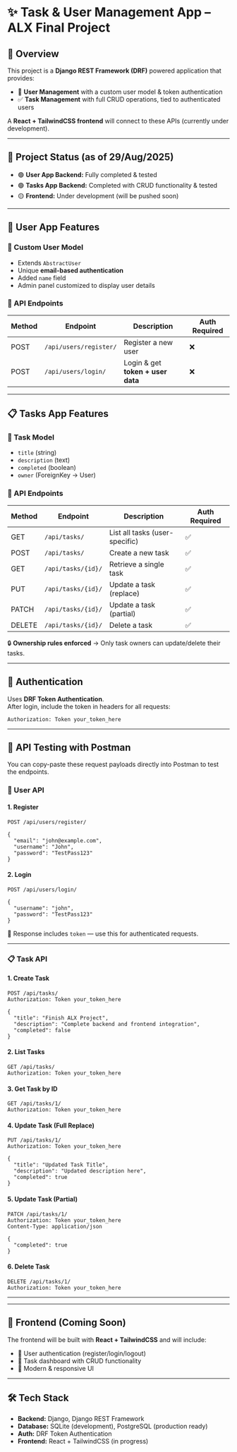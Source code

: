# ✨ Task & User Management App – ALX Final Project

## 📖 Overview
This project is a **Django REST Framework (DRF)** powered application that provides:  
- 🔐 **User Management** with a custom user model & token authentication  
- ✅ **Task Management** with full CRUD operations, tied to authenticated users  

A **React + TailwindCSS frontend** will connect to these APIs (currently under development).  

---

## 📌 Project Status (as of 29/Aug/2025)
- 🟢 **User App Backend:** Fully completed & tested  
- 🟢 **Tasks App Backend:** Completed with CRUD functionality & tested  
- 🟡 **Frontend:** Under development (will be pushed soon)  

---

## 👤 User App Features

### 🔹 Custom User Model
- Extends `AbstractUser`
- Unique **email-based authentication**
- Added `name` field
- Admin panel customized to display user details  

### 🔹 API Endpoints
| Method | Endpoint                  | Description                      | Auth Required |
|--------|---------------------------|----------------------------------|---------------|
| POST   | `/api/users/register/`    | Register a new user              | ❌ |
| POST   | `/api/users/login/`       | Login & get **token + user data**| ❌ |
---

## 📋 Tasks App Features

### 🔹 Task Model
- `title` (string)  
- `description` (text)  
- `completed` (boolean)  
- `owner` (ForeignKey → User)  

### 🔹 API Endpoints
| Method | Endpoint             | Description                     | Auth Required |
|--------|----------------------|---------------------------------|---------------|
| GET    | `/api/tasks/`        | List all tasks (user-specific)  | ✅ |
| POST   | `/api/tasks/`        | Create a new task               | ✅ |
| GET    | `/api/tasks/{id}/`   | Retrieve a single task          | ✅ |
| PUT    | `/api/tasks/{id}/`   | Update a task (replace)         | ✅ |
| PATCH  | `/api/tasks/{id}/`   | Update a task (partial)         | ✅ |
| DELETE | `/api/tasks/{id}/`   | Delete a task                   | ✅ |

🔒 **Ownership rules enforced** → Only task owners can update/delete their tasks.  

---

## 🔑 Authentication
Uses **DRF Token Authentication**.  
After login, include the token in headers for all requests:  

```http
Authorization: Token your_token_here
```

---

## 🧪 API Testing with Postman

You can copy-paste these request payloads directly into Postman to test the endpoints.

### 👤 User API

#### 1. Register
```http
POST /api/users/register/

{
  "email": "john@example.com",
  "username": "John",
  "password": "TestPass123"
}
```

#### 2. Login
```http
POST /api/users/login/

{
  "username": "john",
  "password": "TestPass123"
}
```

🔑 Response includes `token` — use this for authenticated requests.

---

### 📋 Task API

#### 1. Create Task
```http
POST /api/tasks/
Authorization: Token your_token_here

{
  "title": "Finish ALX Project",
  "description": "Complete backend and frontend integration",
  "completed": false
}
```

#### 2. List Tasks
```http
GET /api/tasks/
Authorization: Token your_token_here
```

#### 3. Get Task by ID
```http
GET /api/tasks/1/
Authorization: Token your_token_here
```

#### 4. Update Task (Full Replace)
```http
PUT /api/tasks/1/
Authorization: Token your_token_here

{
  "title": "Updated Task Title",
  "description": "Updated description here",
  "completed": true
}
```

#### 5. Update Task (Partial)
```http
PATCH /api/tasks/1/
Authorization: Token your_token_here
Content-Type: application/json

{
  "completed": true
}
```

#### 6. Delete Task
```http
DELETE /api/tasks/1/
Authorization: Token your_token_here
```

---
---

## 🚀 Frontend (Coming Soon)

The frontend will be built with **React + TailwindCSS** and will include:

* 🔐 User authentication (register/login/logout)
* 📝 Task dashboard with CRUD functionality
* 📱 Modern & responsive UI

---

## 🛠️ Tech Stack

* **Backend:** Django, Django REST Framework  
* **Database:** SQLite (development), PostgreSQL (production ready)  
* **Auth:** DRF Token Authentication  
* **Frontend:** React + TailwindCSS (in progress)
